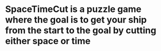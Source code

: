 # SpaceTimeCut is a puzzle game where the goal is to get your ship from the start to the goal by cutting either space or time
